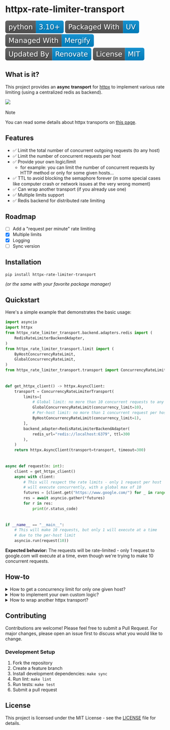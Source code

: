 # httpx-rate-limiter-transport

![Python Badge](https://raw.githubusercontent.com/fabien-marty/common/refs/heads/main/badges/python310plus.svg)
[![UV Badge](https://raw.githubusercontent.com/fabien-marty/common/refs/heads/main/badges/uv.svg)](https://docs.astral.sh/uv/)
[![Mergify Badge](https://raw.githubusercontent.com/fabien-marty/common/refs/heads/main/badges/mergify.svg)](https://mergify.com/)
[![Renovate Badge](https://raw.githubusercontent.com/fabien-marty/common/refs/heads/main/badges/renovate.svg)](https://docs.renovatebot.com/)
[![MIT Licensed](https://raw.githubusercontent.com/fabien-marty/common/refs/heads/main/badges/mit.svg)](https://en.wikipedia.org/wiki/MIT_License)

## What is it?

This project provides an **async transport** for [httpx](https://www.python-httpx.org/) to implement various rate limiting (using a centralized redis as backend).

![](./docs/semaphore.png)

> [!NOTE]
> You can read some details about httpx transports on [this page](https://www.python-httpx.org/advanced/transports/).

## Features

- ✅ Limit the total number of concurrent outgoing requests (to any host)
- ✅ Limit the number of concurrent requests per host
- ✅ Provide your own logic/limit
    - for example: you can limit the number of concurrent requests by HTTP method or only for some given hosts...
- ✅ TTL to avoid blocking the semaphore forever (in some special cases like computer crash or network issues at the very wrong moment)
- ✅ Can wrap another transport (if you already use one)
- ✅ Multiple limits support
- ✅ Redis backend for distributed rate limiting

## Roadmap

- [ ] Add a "request per minute" rate limiting
- [x] Multiple limits
- [x] Logging
- [ ] Sync version

## Installation

`pip install httpx-rate-limiter-transport`

*(or the same with your favorite package manager)*

## Quickstart

Here's a simple example that demonstrates the basic usage:

```python
import asyncio
import httpx
from httpx_rate_limiter_transport.backend.adapters.redis import (
    RedisRateLimiterBackendAdapter,
)
from httpx_rate_limiter_transport.limit import (
    ByHostConcurrencyRateLimit,
    GlobalConcurrencyRateLimit,
)
from httpx_rate_limiter_transport.transport import ConcurrencyRateLimiterTransport


def get_httpx_client() -> httpx.AsyncClient:
    transport = ConcurrencyRateLimiterTransport(
        limits=[
            # Global limit: no more than 10 concurrent requests to any host
            GlobalConcurrencyRateLimit(concurrency_limit=10),
            # Per-host limit: no more than 1 concurrent request per host
            ByHostConcurrencyRateLimit(concurrency_limit=1),
        ],
        backend_adapter=RedisRateLimiterBackendAdapter(
            redis_url="redis://localhost:6379", ttl=300
        ),
    )
    return httpx.AsyncClient(transport=transport, timeout=300)


async def request(n: int):
    client = get_httpx_client()
    async with client:
        # This will respect the rate limits - only 1 request per host
        # will execute concurrently, with a global max of 10
        futures = [client.get("https://www.google.com/") for _ in range(n)]
        res = await asyncio.gather(*futures)
        for r in res:
            print(r.status_code)


if __name__ == "__main__":
    # This will make 10 requests, but only 1 will execute at a time
    # due to the per-host limit
    asyncio.run(request(10))

```

**Expected behavior:** The requests will be rate-limited - only 1 request to google.com will execute at a time, even though we're trying to make 10 concurrent requests.

## How-to

<details>

<summary>How to get a concurrency limit for only one given host?</summary>

To get a concurrency limit only for a given host, you can use a `SingleHostConcurrencyRateLimit` limit object.

```python
import httpx
from httpx_rate_limiter_transport.backend.adapters.redis import (
    RedisRateLimiterBackendAdapter,
)
from httpx_rate_limiter_transport.limit import (
    SingleHostConcurrencyRateLimit,
)
from httpx_rate_limiter_transport.transport import ConcurrencyRateLimiterTransport


def get_httpx_client() -> httpx.AsyncClient:
    transport = ConcurrencyRateLimiterTransport(
        limits=[
            # Limit the number of concurrent requests to 10 for any host matching *.foobar.com
            SingleHostConcurrencyRateLimit(
                concurrency_limit=10, host="*.foobar.com", fnmatch_pattern=True
            ),
        ],
        backend_adapter=RedisRateLimiterBackendAdapter(
            redis_url="redis://localhost:6379", ttl=300
        ),
    )
    return httpx.AsyncClient(transport=transport, timeout=300)

```

</details>

<details>

<summary>How to implement your own custom logic?</summary>

You can use a `CustomConcurrencyRateLimit` object with a custom hook to implement your own logic.

If the hook returns None, this concurrency limit is deactivated. If the hook returns a key (as a string),
we count/limit the number of concurrent requests per distinct key.

```python
import httpx
from httpx_rate_limiter_transport.backend.adapters.redis import (
    RedisRateLimiterBackendAdapter,
)
from httpx_rate_limiter_transport.limit import CustomConcurrencyRateLimit
from httpx_rate_limiter_transport.transport import ConcurrencyRateLimiterTransport


def concurrency_key_hook(request: httpx.Request) -> str | None:
    if request.url.host == "www.foobar.com" and request.method == "POST":
        return "post on www.foobar.com"
    return None  # no concurrency limit


def get_httpx_client() -> httpx.AsyncClient:
    transport = ConcurrencyRateLimiterTransport(
        limits=[
            CustomConcurrencyRateLimit(
                concurrency_limit=10, concurrency_key_hook=concurrency_key_hook
            )
        ],
        backend_adapter=RedisRateLimiterBackendAdapter(
            redis_url="redis://localhost:6379", ttl=300
        ),
    )
    return httpx.AsyncClient(transport=transport, timeout=300)

```

</details>

<details>

<summary>How to wrap another httpx transport?</summary>

If you already use a specific `httpx` transport, you can wrap it inside this one.

```python
import httpx
from httpx_rate_limiter_transport.backend.adapters.redis import (
    RedisRateLimiterBackendAdapter,
)
from httpx_rate_limiter_transport.transport import ConcurrencyRateLimiterTransport


def get_httpx_client() -> httpx.AsyncClient:
    original_transport = httpx.AsyncHTTPTransport(retries=3)
    transport = ConcurrencyRateLimiterTransport(
        inner_transport=original_transport,  # let's wrap the original transport
        backend_adapter=RedisRateLimiterBackendAdapter(
            redis_url="redis://localhost:6379", ttl=300
        ),
    )
    return httpx.AsyncClient(transport=transport, timeout=300)

```

</details>

## Contributing

Contributions are welcome! Please feel free to submit a Pull Request. For major changes, please open an issue first to discuss what you would like to change.

### Development Setup

1. Fork the repository
2. Create a feature branch
3. Install development dependencies: `make sync`
4. Run lint: `make lint`
5. Run tests: `make test`
6. Submit a pull request

## License

This project is licensed under the MIT License - see the [LICENSE](LICENSE) file for details.